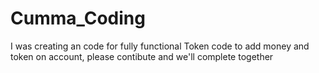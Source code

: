 # Cumma_Coding
I was creating an code for fully functional Token code to add money and token on account, please contibute and we'll complete together
